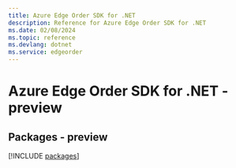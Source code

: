```yaml
---
title: Azure Edge Order SDK for .NET
description: Reference for Azure Edge Order SDK for .NET
ms.date: 02/08/2024
ms.topic: reference
ms.devlang: dotnet
ms.service: edgeorder
---
```

# Azure Edge Order SDK for .NET - preview
## Packages - preview
[!INCLUDE [packages](edge-order-index.md)]